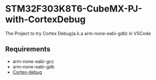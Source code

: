 # STM32F303K8T6-CubeMX-PJ-with-CortexDebug
The Project to try Cortex Debug(a.k.a arm-none-eabi-gdb) in VSCode


## Requirements

- arm-none-eabi-gcc
- arm-none-eabi-gdb
- [Cortex-debug](https://marketplace.visualstudio.com/items?itemName=marus25.cortex-debug)
